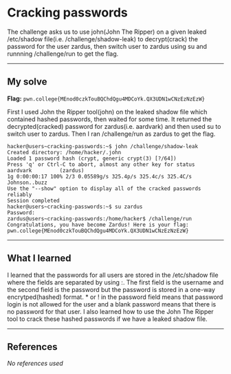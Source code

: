 # Cracking passwords
The challenge asks us to use john(John The Ripper) on a given leaked /etc/shadow file(i.e. /challenge/shadow-leak) to decrypt(crack) the password for the user zardus, then switch user to zardus using su and runnning /challenge/run to get the flag.
***

## My solve
**Flag:** `pwn.college{MEnod0czkTouBQChdQgu4MDCoYk.QX3UDN1wCNzEzNzEzW}`

First I used John the Ripper tool(john) on the leaked shadow file which contained hashed passwords, then waited for some time. It returned the decrypted(cracked) password for zardus(i.e. aardvark) and then used su to switch user to zardus. Then I ran /challenge/run as zardus to get the flag.
```
hacker@users~cracking-passwords:~$ john /challenge/shadow-leak
Created directory: /home/hacker/.john
Loaded 1 password hash (crypt, generic crypt(3) [?/64])
Press 'q' or Ctrl-C to abort, almost any other key for status
aardvark         (zardus)
1g 0:00:00:17 100% 2/3 0.05589g/s 325.4p/s 325.4c/s 325.4C/s Johnson..buzz
Use the "--show" option to display all of the cracked passwords reliably
Session completed
hacker@users~cracking-passwords:~$ su zardus
Password: 
zardus@users~cracking-passwords:/home/hacker$ /challenge/run
Congratulations, you have become Zardus! Here is your flag:
pwn.college{MEnod0czkTouBQChdQgu4MDCoYk.QX3UDN1wCNzEzNzEzW}
```

***

## What I learned
I learned that the passwords for all users are stored in the /etc/shadow file where the fields are separated by using :. The first field is the username and the second field is the password but the password is stored in a one-way encrytped(hashed) format. * or ! in the password field means that password login is not allowed for the user and a blank password means that there is no password for that user. I also learned how to use the John The Ripper tool to crack these hashed passwords if we have a leaked shadow file.

***

## References 
*No references used*